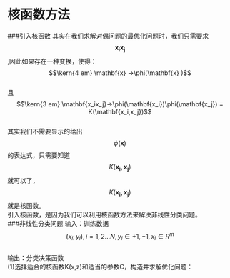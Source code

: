 # 核函数方法
###引入核函数
其实在我们求解对偶问题的最优化问题时，我们只需要求$$\mathbf{x_ix_j}$$,因此如果存在一种变换，使得：  
$$\kern{4 em} \mathbf{x} ->\phi(\mathbf{x} )$$  
且$$\kern{3 em} \mathbf{x_ix_j}->\phi(\mathbf{x_i})\phi(\mathbf{x_j}) = K(\mathbf{x_i,x_j})$$  
其实我们不需要显示的给出$$\phi(\mathbf{x})$$的表达式，只需要知道$$K(\mathbf{x_i,x_j})$$就可以了，$$K(\mathbf{x_i,x_j})$$就是核函数。   
引入核函数，是因为我们可以利用核函数方法来解决非线性分类问题。  
###非线性分类问题
输入：训练数据$$(x_i, y_i), i=1,2...N, y_i \in {+1, -1}, x_i \in R^m$$  
输出：分类决策函数  
(1)选择适合的核函数K(x,z)和适当的参数C，构造并求解优化问题：  


 









